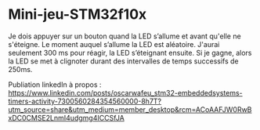 # Mini-jeu-STM32f10x
Je dois appuyer sur un bouton quand la LED s’allume et avant qu'elle ne s'éteigne. Le moment auquel s’allume la LED est aléatoire. J'aurai seulement 300 ms pour réagir, la LED s’éteignant ensuite. Si je gagne, alors la LED se met à clignoter durant des intervalles de temps successifs de 250ms.

Publiation linkedIn à propos : https://www.linkedin.com/posts/oscarwafeu_stm32-embeddedsystems-timers-activity-7300560284354560000-8h7T?utm_source=share&utm_medium=member_desktop&rcm=ACoAAFJW0RwBxDC0CMSE2LnmI4udgmg4ICCSfJA
